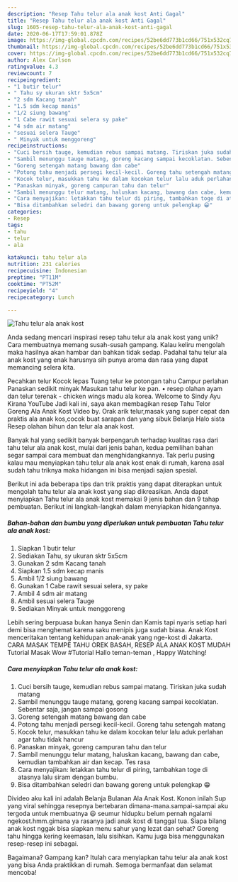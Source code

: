 ```yaml
---
description: "Resep Tahu telur ala anak kost Anti Gagal"
title: "Resep Tahu telur ala anak kost Anti Gagal"
slug: 1605-resep-tahu-telur-ala-anak-kost-anti-gagal
date: 2020-06-17T17:59:01.878Z
image: https://img-global.cpcdn.com/recipes/52be6dd773b1cd66/751x532cq70/tahu-telur-ala-anak-kost-foto-resep-utama.jpg
thumbnail: https://img-global.cpcdn.com/recipes/52be6dd773b1cd66/751x532cq70/tahu-telur-ala-anak-kost-foto-resep-utama.jpg
cover: https://img-global.cpcdn.com/recipes/52be6dd773b1cd66/751x532cq70/tahu-telur-ala-anak-kost-foto-resep-utama.jpg
author: Alex Carlson
ratingvalue: 4.3
reviewcount: 7
recipeingredient:
- "1 butir telur"
- " Tahu sy ukuran sktr 5x5cm"
- "2 sdm Kacang tanah"
- "1.5 sdm kecap manis"
- "1/2 siung bawang"
- "1 Cabe rawit sesuai selera sy pake"
- "4 sdm air matang"
- "sesuai selera Tauge"
- " Minyak untuk menggoreng"
recipeinstructions:
- "Cuci bersih tauge, kemudian rebus sampai matang. Tiriskan juka sudah matang"
- "Sambil menunggu tauge matang, goreng kacang sampai kecoklatan. Sebentar saja, jangan sampai gosong"
- "Goreng setengah matang bawang dan cabe"
- "Potong tahu menjadi persegi kecil-kecil. Goreng tahu setengah matang"
- "Kocok telur, masukkan tahu ke dalam kocokan telur lalu aduk perlahan agar tahu tidak hancur"
- "Panaskan minyak, goreng campuran tahu dan telur"
- "Sambil menunggu telur matang, haluskan kacang, bawang dan cabe, kemudian tambahkan air dan kecap. Tes rasa"
- "Cara menyajikan: letakkan tahu telur di piring, tambahkan toge di atasnya lalu siram dengan bumbu."
- "Bisa ditambahkan seledri dan bawang goreng untuk pelengkap 😁"
categories:
- Resep
tags:
- tahu
- telur
- ala

katakunci: tahu telur ala 
nutrition: 231 calories
recipecuisine: Indonesian
preptime: "PT11M"
cooktime: "PT52M"
recipeyield: "4"
recipecategory: Lunch

---
```



![Tahu telur ala anak kost](https://img-global.cpcdn.com/recipes/52be6dd773b1cd66/751x532cq70/tahu-telur-ala-anak-kost-foto-resep-utama.jpg)

Anda sedang mencari inspirasi resep tahu telur ala anak kost yang unik? Cara membuatnya memang susah-susah gampang. Kalau keliru mengolah maka hasilnya akan hambar dan bahkan tidak sedap. Padahal tahu telur ala anak kost yang enak harusnya sih punya aroma dan rasa yang dapat memancing selera kita.

Pecahkan telur Kocok lepas Tuang telur ke potongan tahu Campur perlahan Panaskan sedikit minyak Masukan tahu telur ke pan. • resep olahan ayam dan telur terenak - chicken wings madu ala korea. Welcome to Sindy Ayu Kirana YouTube Jadi kali ini, saya akan membagikan resep Tahu Telor Goreng Ala Anak Kost Video by. Orak arik telur,masak yang super cepat dan praktis ala anak kos,cocok buat sarapan dan yang sibuk Belanja Halo sista Resep olahan bihun dan telur ala anak kost.

Banyak hal yang sedikit banyak berpengaruh terhadap kualitas rasa dari tahu telur ala anak kost, mulai dari jenis bahan, kedua pemilihan bahan segar sampai cara membuat dan menghidangkannya. Tak perlu pusing kalau mau menyiapkan tahu telur ala anak kost enak di rumah, karena asal sudah tahu triknya maka hidangan ini bisa menjadi sajian spesial.


Berikut ini ada beberapa tips dan trik praktis yang dapat diterapkan untuk mengolah tahu telur ala anak kost yang siap dikreasikan. Anda dapat menyiapkan Tahu telur ala anak kost memakai 9 jenis bahan dan 9 tahap pembuatan. Berikut ini langkah-langkah dalam menyiapkan hidangannya.

<!--inarticleads1-->

##### Bahan-bahan dan bumbu yang diperlukan untuk pembuatan Tahu telur ala anak kost:

1. Siapkan 1 butir telur
1. Sediakan  Tahu, sy ukuran sktr 5x5cm
1. Gunakan 2 sdm Kacang tanah
1. Siapkan 1.5 sdm kecap manis
1. Ambil 1/2 siung bawang
1. Gunakan 1 Cabe rawit sesuai selera, sy pake
1. Ambil 4 sdm air matang
1. Ambil sesuai selera Tauge
1. Sediakan  Minyak untuk menggoreng


Lebih sering berpuasa bukan hanya Senin dan Kamis tapi nyaris setiap hari demi bisa menghemat karena saku menipis juga sudah biasa. Anak Kost menceritakan tentang kehidupan anak-anak yang nge-kost di Jakarta. CARA MASAK TEMPE TAHU OREK BASAH, RESEP ALA ANAK KOST MUDAH Tutorial Masak Wow #Tutorial Hallo teman-teman , Happy Watching! 

<!--inarticleads2-->

##### Cara menyiapkan Tahu telur ala anak kost:

1. Cuci bersih tauge, kemudian rebus sampai matang. Tiriskan juka sudah matang
1. Sambil menunggu tauge matang, goreng kacang sampai kecoklatan. Sebentar saja, jangan sampai gosong
1. Goreng setengah matang bawang dan cabe
1. Potong tahu menjadi persegi kecil-kecil. Goreng tahu setengah matang
1. Kocok telur, masukkan tahu ke dalam kocokan telur lalu aduk perlahan agar tahu tidak hancur
1. Panaskan minyak, goreng campuran tahu dan telur
1. Sambil menunggu telur matang, haluskan kacang, bawang dan cabe, kemudian tambahkan air dan kecap. Tes rasa
1. Cara menyajikan: letakkan tahu telur di piring, tambahkan toge di atasnya lalu siram dengan bumbu.
1. Bisa ditambahkan seledri dan bawang goreng untuk pelengkap 😁


Divideo aku kali ini adalah Belanja Bulanan Ala Anak Kost. Konon inilah Sup yang viral sehingga resepnya bertebaran dimana-mana.sampai-sampai aku tergoda untuk membuatnya 😃 seumur hidupku belum pernah ngalami ngekost.hmm.gimana ya rasanya jadi anak kost di tanggal tua. Siapa bilang anak kost nggak bisa siapkan menu sahur yang lezat dan sehat? Goreng tahu hingga kering keemasan, lalu sisihkan. Kamu juga bisa menggunakan resep-resep ini sebagai. 

Bagaimana? Gampang kan? Itulah cara menyiapkan tahu telur ala anak kost yang bisa Anda praktikkan di rumah. Semoga bermanfaat dan selamat mencoba!
